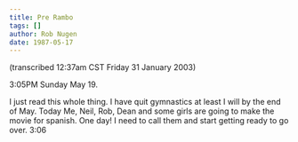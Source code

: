 ```yaml
---
title: Pre Rambo
tags: []
author: Rob Nugen
date: 1987-05-17
---
```


<p class=note>(transcribed 12:37am CST Friday 31 January 2003)</p>

<p class=date>3:05PM Sunday May 19.</p>

<p>I just read this whole thing.  I have quit gymnastics at least I
will by the end of May.  Today Me, Neil, Rob, Dean and some girls are
going to make the movie for spanish.  One day!  I need to call them
and start getting ready to go over.  3:06</p>
